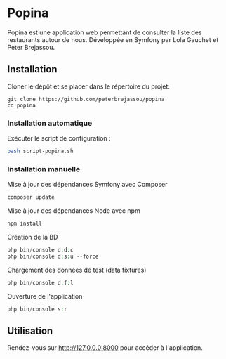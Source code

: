# Popina

Popina est une application web permettant de consulter la liste des restaurants autour de nous. Développée en Symfony par Lola Gauchet et Peter Brejassou.

## Installation

Cloner le dépôt et se placer dans le répertoire du projet:

```git
git clone https://github.com/peterbrejassou/popina
cd popina
```

### Installation automatique

Exécuter le script de configuration :

```bash
bash script-popina.sh
```

### Installation manuelle

Mise à jour des dépendances Symfony avec Composer
```php
composer update
```

Mise à jour des dépendances Node avec npm
```php
npm install
```

Création de la BD
```php
php bin/console d:d:c
php bin/console d:s:u --force
```

Chargement des données de test (data fixtures)
```php
php bin/console d:f:l
```

Ouverture de l'application
```php
php bin/console s:r
```


## Utilisation
Rendez-vous sur http://127.0.0.0:8000 pour accéder à l'application.